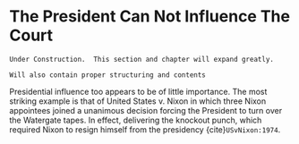 # The President Can Not Influence The Court
```{note}
Under Construction.  This section and chapter will expand greatly.  

Will also contain proper structuring and contents
```

Presidential influence too appears to be of little importance.  The most striking example is that of United States v. Nixon in which three Nixon appointees joined a unanimous decision forcing the President to turn over the Watergate tapes.  In effect, delivering the knockout punch, which required Nixon to resign himself from the presidency {cite}`USvNixon:1974`.
